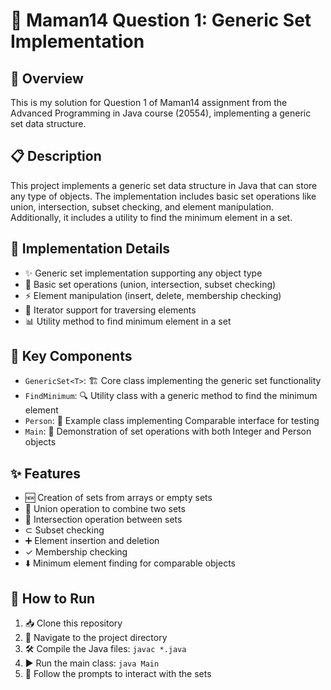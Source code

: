 # 🧩 Maman14 Question 1: Generic Set Implementation

## 📝 Overview
This is my solution for Question 1 of Maman14 assignment from the Advanced Programming in Java course (20554), implementing a generic set data structure.

## 📋 Description
This project implements a generic set data structure in Java that can store any type of objects. The implementation includes basic set operations like union, intersection, subset checking, and element manipulation. Additionally, it includes a utility to find the minimum element in a set.

## 🔧 Implementation Details
- ✨ Generic set implementation supporting any object type
- 🔀 Basic set operations (union, intersection, subset checking)
- ⚡ Element manipulation (insert, delete, membership checking)
- 🔁 Iterator support for traversing elements
- 📊 Utility method to find minimum element in a set

## 🧱 Key Components
- `GenericSet<T>`: 🏗️ Core class implementing the generic set functionality
- `FindMinimum`: 🔍 Utility class with a generic method to find the minimum element
- `Person`: 👤 Example class implementing Comparable interface for testing
- `Main`: 🚀 Demonstration of set operations with both Integer and Person objects

## ✨ Features
- 🆕 Creation of sets from arrays or empty sets
- 🔄 Union operation to combine two sets
- 🔀 Intersection operation between sets
- ⊂ Subset checking
- ➕ Element insertion and deletion
- ✓ Membership checking
- ⬇️ Minimum element finding for comparable objects

## 🚀 How to Run
1. 📥 Clone this repository
2. 📂 Navigate to the project directory
3. 🛠️ Compile the Java files: `javac *.java`
4. ▶️ Run the main class: `java Main`
5. 📱 Follow the prompts to interact with the sets
